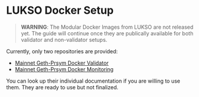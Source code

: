 # LUKSO Docker Setup

> **WARNING**: The Modular Docker Images from LUKSO are not released yet. The guide will continue once they are publically available for both validator and non-validator setups.

Currently, only two repositories are provided:

- [Mainnet Geth-Prsym Docker Validator](https://github.com/lukso-network/network-docker-containers)
- [Mainnet Geth-Prsym Docker Monitoring](https://github.com/lukso-network/network-docker-monitoring)

You can look up their individual documentation if you are willing to use them. They are ready to use but not finalized.
